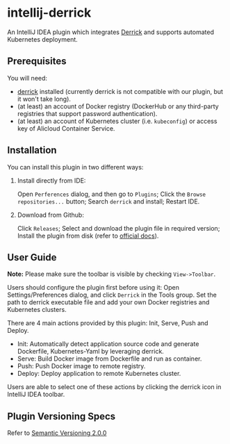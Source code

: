 # intellij-derrick
An IntelliJ IDEA plugin which integrates [Derrick](https://alibaba.github.io/derrick/) and supports automated Kubernetes deployment.

## Prerequisites

You will need:

- [derrick](https://github.com/alibaba/derrick) installed (currently derrick is not compatible with our plugin, but it won't take long).
- (at least) an account of Docker registry (DockerHub or any third-party registries that support password authentication).
- (at least) an account of Kubernetes cluster (i.e. `kubeconfig`) or access key of Alicloud Container Service.

## Installation

You can install this plugin in two different ways:

1. Install directly from IDE:

   Open `Perferences` dialog, and then go to `Plugins`; Click the `Browse repositories...` button; Search `derrick` and install; Restart IDE.

2. Download from Github:

   Click `Releases`; Select and download the plugin file in required version; Install the plugin from disk (refer to [official docs](https://www.jetbrains.com/help/idea/installing-plugin-from-disk.html)).

## User Guide

**Note:** Please make sure the toolbar is visible by checking `View->Toolbar`.

Users should configure the plugin first before using it: Open Settings/Preferences dialog, and click `Derrick` in the Tools group. Set the path to derrick executable file and add your own Docker registries and Kubernetes clusters.

There are 4 main actions provided by this plugin: Init, Serve, Push and Deploy.

- Init: Automatically detect application source code and generate Dockerfile, Kubernetes-Yaml by leveraging derrick.
- Serve: Build Docker image from Dockerfile and run as container.
- Push: Push Docker image to remote registry.
- Deploy: Deploy application to remote Kubernetes cluster.

Users are able to select one of these actions by clicking the derrick icon in IntelliJ IDEA toolbar.

## Plugin Versioning Specs

Refer to [Semantic Versioning 2.0.0](https://semver.org/)
